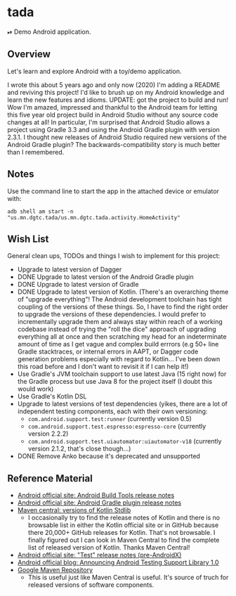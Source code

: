 # tada

⏯ Demo Android application.

## Overview

Let's learn and explore Android with a toy/demo application.

I wrote this about 5 years ago and only now (2020) I'm adding a README and reviving this
project! I'd like to brush up on my Android knowledge and learn the new features and idioms. UPDATE:
got the project to build and run! Wow I'm amazed, impressed and thankful to the Android team for
letting this five year old project build in Android Studio without any source code changes at all!
In particular, I'm surprised that Android Studio allows a project using Gradle 3.3 and using the
Android Gradle plugin with version 2.3.1. I thought new releases of Android Studio required new
versions of the Android Gradle plugin? The backwards-compatibility story is much better than I
remembered.

## Notes

Use the command line to start the app in the attached device or emulator with:
```
adb shell am start -n "us.mn.dgtc.tada/us.mn.dgtc.tada.activity.HomeActivity"
```

## Wish List

General clean ups, TODOs and things I wish to implement for this project:

* Upgrade to latest version of Dagger
* DONE Upgrade to latest version of the Android Gradle plugin
* DONE Upgrade to latest version of Gradle
* DONE Upgrade to latest version of Kotlin. (There's an overarching theme of "upgrade everything"! The
  Android development toolchain has tight coupling of the versions of these things. So, I have to
  find the right order to upgrade the versions of these dependencies. I would prefer to
  incrementally upgrade them and always stay within reach of a working codebase instead of trying
  the "roll the dice" approach of upgrading everything all at once and then scratching my head for
  an indeterminate amount of time as I get vague and complex build errrors (e.g 50+ line Gradle
  stacktraces, or internal errors in AAPT, or Dagger code generation problems especially with regard
  to Kotlin... I've been down this road before and I don't want to revisit it if I can help it!)
* Use Gradle's JVM toolchain support to use latest Java (15 right now) for the Gradle process but
  use Java 8 for the project itself (I doubt this would work)
* Use Gradle's Kotlin DSL
* Upgrade to latest versions of test dependencies (yikes, there are a lot of independent testing
  components, each with their own versioning:
    * `com.android.support.test:runner` (currently version 0.5)
    * `com.android.support.test.espresso:espresso-core` (currently version 2.2.2)
    * `com.android.support.test.uiautomator:uiautomator-v18` (currently version 2.1.2, that's close though...)
* DONE Remove Anko because it's deprecated and unsupported


## Reference Material

* [Android official site: Android Build Tools release notes](https://developer.android.com/studio/releases/build-tools)
* [Android official site: Android Gradle plugin release notes](https://developer.android.com/studio/releases/gradle-plugin)
* [Maven central: versions of Kotlin Stdlib](https://mvnrepository.com/artifact/org.jetbrains.kotlin/kotlin-stdlib)
  * I occasionally try to find the release notes of Kotlin and there is no browsable list in either the Kotlin official
    site or in GitHub because there 20,000+ GitHub releases for Kotlin. That's not browsable. I finally figured out I
    can look in Maven Central to find the complete list of released version of Kotlin. Thanks Maven Central!
* [Android official site: "Test" release notes (pre-AndroidX)](https://developer.android.com/jetpack/androidx/releases/archive/test)
* [Android official blog: Announcing Android Testing Support Library 1.0](https://android-developers.googleblog.com/2017/07/android-testing-support-library-10-is.html)
* [Google Maven Repository](https://maven.google.com/web/index.html?q=com.android.support.test#com.android.support.test.espresso:espresso-core)
  * This is useful just like Maven Central is useful. It's source of truch for released versions of software
    components.

